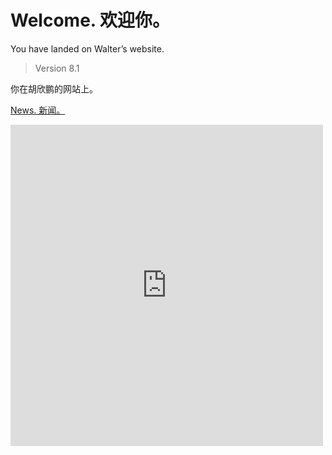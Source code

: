 # Welcome. 欢迎你。

You have landed on Walter’s website.
> Version 8.1

你在胡欣鹏的网站上。

[News. 新闻。](https://tuxisawesome.github.io/os)

<iframe src="https://embedpoll.com/embed/A5tv8" style="width:100%; max-width:500px;" height="514" frameborder="0" scrolling="no"></iframe>